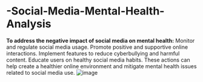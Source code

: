 # -Social-Media-Mental-Health-Analysis
  **To address the negative impact of social media on mental health:**
Monitor and regulate social media usage.
Promote positive and supportive online interactions.
Implement features to reduce cyberbullying and harmful content.
Educate users on healthy social media habits.
These actions can help create a healthier online environment and mitigate mental health issues related to social media use.
![image](https://github.com/user-attachments/assets/54ebc9bf-f934-4512-9570-c1f5259f4ee1)
